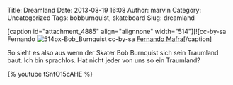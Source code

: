 Title: Dreamland
Date: 2013-08-19 16:08
Author: marvin
Category: Uncategorized
Tags: bobburnquist, skateboard
Slug: dreamland

[caption id="attachment\_4885" align="alignnone" width="514"][![cc-by-sa
Fernando
![514px-Bob_Burnquist]({filename}/images/514px-Bob_Burnquist.jpg)
cc-by-sa [Fernando
Mafra](https://en.wikipedia.org/wiki/File:Bob_Burnquist.jpg)[/caption]

So sieht es also aus wenn der Skater Bob Burnquist sich sein Traumland
baut. Ich bin sprachlos. Hat nicht jeder von uns so ein Traumland?

{% youtube tSnfO15cAHE %}

